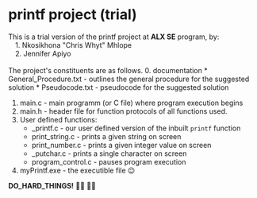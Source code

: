 # printf project (trial)
This is a trial version of the printf project at **ALX SE** program, by:<br>
&emsp;1. Nkosikhona "Chris Whyt" Mhlope<br>
&emsp;2. Jennifer Apiyo<br><br>
The project's constituents are as follows.
0. documentation 
	* General_Procedure.txt - outlines the general procedure for the suggested solution
	* Pseudocode.txt - pseudocode for the suggested solution
1. main.c - main programm (or C file) where program execution begins
2. main.h - header file for function protocols of all functions used.
3. User defined functions:
	* _printf.c - our user defined version of the inbuilt ```printf``` function
	* print_string.c - prints a given string on screen
	* print_number.c - prints a given integer value on screen
	* _putchar.c - prints a single character on screen
	* program_control.c  - pauses program execution
4. myPrintf.exe - the executible file :wink:

**DO_HARD_THINGS!** :man_technologist: :woman_technologist:
